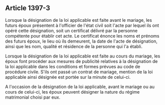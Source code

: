 Article 1397-3
----
Lorsque la désignation de la loi applicable est faite avant le mariage, les
futurs époux présentent à l'officier de l'état civil soit l'acte par lequel ils
ont opéré cette désignation, soit un certificat délivré par la personne
compétente pour établir cet acte. Le certificat énonce les noms et prénoms des
futurs époux, le lieu où ils demeurent, la date de l'acte de désignation, ainsi
que les nom, qualité et résidence de la personne qui l'a établi.

Lorsque la désignation de la loi applicable est faite au cours du mariage, les
époux font procéder aux mesures de publicité relatives à la désignation de la
loi applicable dans les conditions et formes prévues au code de procédure
civile. S'ils ont passé un contrat de mariage, mention de la loi applicable
ainsi désignée est portée sur la minute de celui-ci.

A l'occasion de la désignation de la loi applicable, avant le mariage ou au
cours de celui-ci, les époux peuvent désigner la nature du régime matrimonial
choisi par eux.
